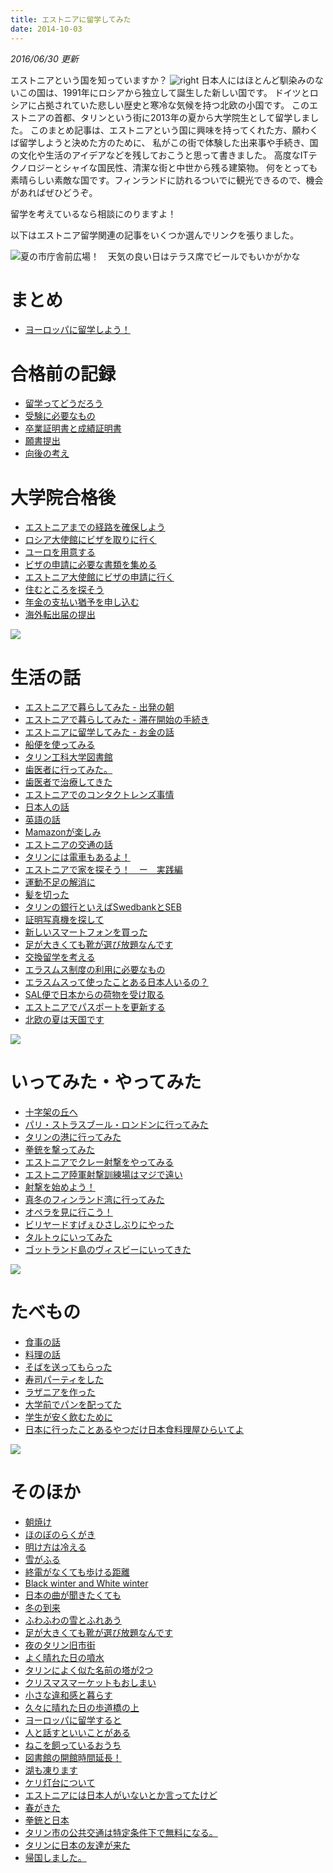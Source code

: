```yaml
---
title: エストニアに留学してみた
date: 2014-10-03
---
```


*2016/06/30 更新*


エストニアという国を知っていますか？
![right](https://photos.xar.sh/17333632112_85cc497b94_b.jpg)
日本人にはほとんど馴染みのないこの国は、1991年にロシアから独立して誕生した新しい国です。
ドイツとロシアに占拠されていた悲しい歴史と寒冷な気候を持つ北欧の小国です。
このエストニアの首都、タリンという街に2013年の夏から大学院生として留学しました。
このまとめ記事は、エストニアという国に興味を持ってくれた方、願わくば留学しようと決めた方のために、
私がこの街で体験した出来事や手続き、国の文化や生活のアイデアなどを残しておこうと思って書きました。
高度なITテクノロジーとシャイな国民性、清潔な街と中世から残る建築物。
何をとっても素晴らしい素敵な国です。フィンランドに訪れるついでに観光できるので、機会があればぜひどうぞ。

留学を考えているなら相談にのりますよ！

以下はエストニア留学関連の記事をいくつか選んでリンクを張りました。

![](https://photos.xar.sh/10876483114_2b088008c4_b_d.jpg "夏の市庁舎前広場！　天気の良い日はテラス席でビールでもいかがかな")

# まとめ
- [ヨーロッパに留学しよう！](/post/1412920484)

# 合格前の記録
- [留学ってどうだろう](/post/67066378755)
- [受験に必要なもの](/post/67066366866)
- [卒業証明書と成績証明書](/post/67066373671)
- [願書提出](/post/67066376891)
- [向後の考え](/post/67066371561)

# 大学院合格後
- [エストニアまでの経路を確保しよう](/post/67066349945)
- [ロシア大使館にビザを取りに行く](/post/67066351289)
- [ユーロを用意する](/post/67066347939)
- [ビザの申請に必要な書類を集める](/post/67066365623)
- [エストニア大使館にビザの申請に行く](/post/67066378126)
- [住むところを探そう](/post/67066343052)
- [年金の支払い猶予を申し込む](/post/67066362929)
- [海外転出届の提出](/post/67066370869)

![](https://photos.xar.sh/10876715736_263c95570d_h.jpg)

# 生活の話
- [エストニアで暮らしてみた - 出発の朝](/post/67066376253)
- [エストニアで暮らしてみた - 滞在開始の手続き](/post/67066350677)
- [エストニアに留学してみた - お金の話](/post/67086640953)
- [船便を使ってみる](/post/67461870123)
- [タリン工科大学図書館](/post/66953154569)
- [歯医者に行ってみた。](/post/68871255212)
- [歯医者で治療してきた](/post/69861613827)
- [エストニアでのコンタクトレンズ事情](/post/80184500631)
- [日本人の話](/post/78569166467)
- [英語の話](/post/76527540012)
- [Mamazonが楽しみ](/post/76333469839)
- [エストニアの交通の話](/post/76260272297)
- [タリンには電車もあるよ！](/post/79914460935)
- [エストニアで家を探そう！　ー　実践編](/post/84949297069)
- [運動不足の解消に](/post/77369629225)
- [髪を切った](/post/86724825254)
- [タリンの銀行といえばSwedbankとSEB](/post/74194840556)
- [証明写真機を探して](/post/76563342754)
- [新しいスマートフォンを買った](/post/84953253294)
- [足が大きくても靴が選び放題なんです](/post/77411718759)
- [交換留学を考える](/post/76020677359)
- [エラスムス制度の利用に必要なもの](/post/78934068340)
- [エラスムスって使ったことある日本人いるの？](/post/78876632023)
- [SAL便で日本からの荷物を受け取る](/post/72854500693)
- [エストニアでパスポートを更新する](/post/83318669426)
- [北欧の夏は天国です](/post/86134433504)

![](https://photos.xar.sh/10876517356_e6950c5486_h.jpg)

# いってみた・やってみた
- [十字架の丘へ](/post/77628228263)
- [パリ・ストラスブール・ロンドンに行ってみた](/post/110346878934)
- [タリンの港に行ってみた](/post/76334817717)
- [拳銃を撃ってみた](/post/76769926024)
- [エストニアでクレー射撃をやってみる](/post/78110955101)
- [エストニア陸軍射撃訓練場はマジで遠い](/post/87223598884)
- [射撃を始めよう！](/post/83315748441)
- [真冬のフィンランド湾に行ってみた](/post/74281883031)
- [オペラを見に行こう！](/post/82921467018)
- [ビリヤードすげぇひさしぶりにやった](/post/73654203465)
- [タルトゥにいってみた](/post/84948151479)
- [ゴットランド島のヴィスビーにいってきた](/post/95584726554)

![](https://photos.xar.sh/10876479434_b7cbedd463_h.jpg)

# たべもの
- [食事の話](/post/78565500372)
- [料理の話](/post/79911806016)
- [そばを送ってもらった](/post/68466011182)
- [寿司パーティをした](/post/70214979848)
- [ラザニアを作った](/post/68669465764)
- [大学前でパンを配ってた](/post/87223232929)
- [学生が安く飲むために](/post/106388561054)
- [日本に行ったことあるやつだけ日本食料理屋ひらいてよ](/post/84538731324)

![](https://photos.xar.sh/11752809606_58b8356a92_h.jpg)

# そのほか
- [朝焼け](/post/66952875253)
- [ほのぼのらくがき](/post/67077412168)
- [明け方は冷える](/post/67077515416)
- [雪がふる](/post/68148177647)
- [終電がなくても歩ける距離](/post/67221409630)
- [Black winter and White winter](/post/68989428665)
- [日本の曲が聞きたくても](/post/67480302334)
- [冬の到来](/post/73654830545)
- [ふわふわの雪とふれあう](/post/75830245358)
- [足が大きくても靴が選び放題なんです](/post/77411718759)
- [夜のタリン旧市街](/post/76334287178)
- [よく晴れた日の噴水](/post/76332739059)
- [タリンによく似た名前の塔が2つ](/post/78963245892)
- [クリスマスマーケットもおしまい](/post/76335069843)
- [小さな違和感と暮らす](/post/79961330457)
- [久々に晴れた日の歩道橋の上](/post/74194664106)
- [ヨーロッパに留学すると](/post/78764879358)
- [人と話すといいことがある](/post/85045789049)
- [ねこを飼っているおうち](/post/76332789828)
- [図書館の開館時間延長！](/post/68879367304)
- [湖も凍ります](/post/78026596418)
- [ケリ灯台について](/post/85007315674)
- [エストニアには日本人がいないとか言ってたけど](/post/86310609674)
- [春がきた](/post/84336432399)
- [拳銃と日本](/post/87023508389)
- [タリン市の公共交通は特定条件下で無料になる。](/post/87093774474)
- [タリンに日本の友達が来た](/post/91702202284)
- [帰国しました。](/post/89662867579)
